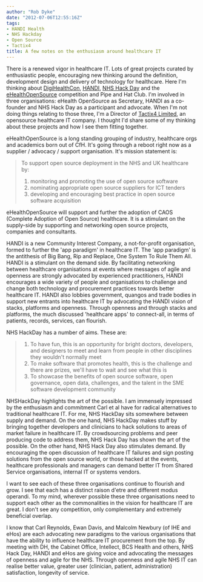 ```yaml
---
author: "Rob Dyke"
date: "2012-07-06T12:55:16Z"
tags:
- HANDI Health
- NHS Hackday
- Open Source
- Tactix4
title: A few notes on the enthusiasm around healthcare IT
---
```

There is a renewed vigor in healthcare IT. Lots of great projects curated by enthusiastic people, encouraging new thinking around the definition, development design and delivery of technology for healthcare. Here I'm thinking about [DigiHealthCon](http://digihealthcon.wordpress.com/), [HANDI](http://www.handihealth.net/), [NHS Hack Day](http://nhshackday.com/) and the [eHealthOpenSource](http://ehealthopensource.org/) competition and Pipe and Hat Club. I'm involved in three organisations: eHealth OpenSource as Secretary, HANDI as a co-founder and NHS Hack Day as a participant and advocate. When I'm not doing things relating to those three, I'm a Director of [Tactix4 Limited](http://www.tactix4.com/), an opensource healthcare IT company. I thought I'd share some of my thinking about these projects and how I see them fitting together.

<!--more-->

eHealthOpenSource is a long standing grouping of industry, healthcare orgs and academics born out of CfH. It's going through a reboot right now as a supplier / advocacy / support organisation. It's mission statement is:

> To support open source deployment in the NHS and UK healthcare by:
> 
>   1. monitoring and promoting the use of open source software
>   2. nominating appropriate open source suppliers for ICT tenders
>   3. developing and encouraging best practice in open source software acquisition

eHealthOpenSource will support and further the adoption of CAOS (Complete Adoption of Open Source) healthcare. It is a stimulant on the supply-side by supporting and networking open source projects, companies and consultants.

HANDI is a new Community Interest Company, a not-for-profit organisation, formed to further the 'app paradigm' in healthcare IT. The 'app paradigm' is the antithesis of Big Bang, Rip and Replace, One System To Rule Them All. HANDI is a stimulant on the demand side. By facilitating networking between healthcare organisations at events where messages of agile and openness are strongly advocated by experienced practitioners, HANDI encourages a wide variety of people and organisations to challenge and change both technology and procurement practices towards better healthcare IT. HANDI also lobbies government, quangos and trade bodies in support new entrants into healthcare IT by advocating the HANDI vision of stacks, platforms and openness. Through openness and through stacks and platforms, the much discussed 'healthcare apps' to connect-all, in terms of patients, records, services, can flourish.

NHS HackDay has a number of aims. These are:

>   1. To have fun, this is an opportunity for bright doctors, developers, and designers to meet and learn from people in other disciplines they wouldn't normally meet
>   2. To make software that promotes health, this is the challenge and there are prizes, we'll have to wait and see what this is
>   3. To showcase the benefits of open source software, open governance, open data, challenges, and the talent in the SME software development community

NHSHackDay highlights the art of the possible. I am immensely impressed by the enthusiasm and commitment Carl et al have for radical alternatives to traditional healthcare IT. For me, NHS HackDay sits somewhere between supply and demand. On the one hand, NHS HackDay makes stuff by bringing together developers and clinicians to hack solutions to areas of market failure in healthcare IT. By crowdsourcing problems and peer producing code to address them, NHS Hack Day has shown the art of the possible. On the other hand, NHS Hack Day also stimulates demand. By encouraging the open discussion of healthcare IT failures and sign posting solutions from the open source world, or those hacked at the events, healthcare professionals and managers can demand better IT from Shared Service organisations, internal IT or systems vendors.

I want to see each of these three organisations continue to flourish and grow. I see that each has a distinct raison d'etre and different modus operandi. To my mind, wherever possible these three organisations need to support each other as the commonalities in the vision for healthcare IT are great. I don't see any competition, only complementary and extremely beneficial overlap.

I know that Carl Reynolds, Ewan Davis, and Malcolm Newbury (of IHE and eHos) are each advocating new paradigms to the various organisations that have the ability to influence healthcare IT procurement from the top. By meeting with DH, the Cabinet Office, Intellect, BCS Health and others, NHS Hack Day, HANDI and eHos are giving voice and advocating the messages of openness and agile for the NHS. Through openness and agile NHS IT can realise better value, greater user (clinician, patient, administration) satisfaction, longevity of service.
